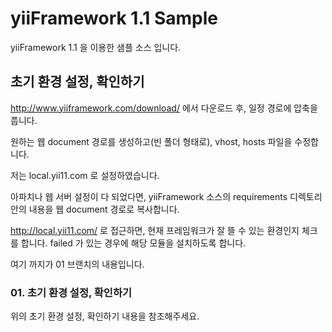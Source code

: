 # yiiFramework 1.1 Sample

yiiFramework 1.1 을 이용한 샘플 소스 입니다.

## 초기 환경 설정, 확인하기

http://www.yiiframework.com/download/ 에서 다운로드 후, 일정 경로에 압축을 풉니다.

원하는 웹 document 경로를 생성하고(빈 폴더 형태로), vhost, hosts 파일을 수정합니다.

저는 local.yii11.com 로 설정하였습니다.

아파치나 웹 서버 설정이 다 되었다면, yiiFramework 소스의 requirements 디렉토리 안의 내용을 웹 document 경로로 복사합니다.

http://local.yii11.com/ 로 접근하면, 현재 프레임워크가 잘 뜰 수 있는 환경인지 체크를 합니다. failed 가 있는 경우에 해당 모듈을 설치하도록 합니다.

여기 까지가 01 브랜치의 내용입니다.


### 01. 초기 환경 설정, 확인하기

위의 초기 환경 설정, 확인하기 내용을 참조해주세요.


